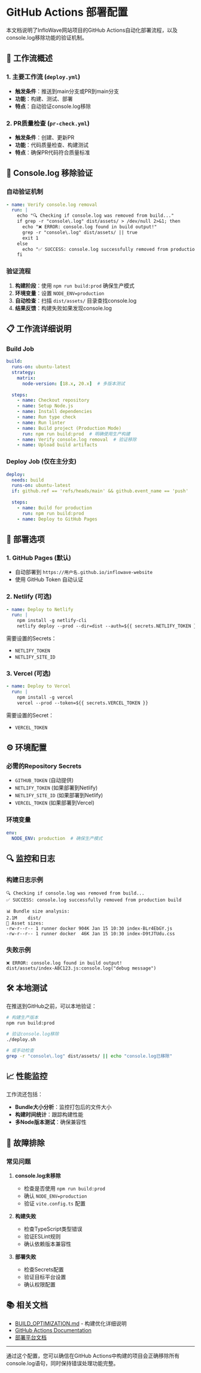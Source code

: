 # GitHub Actions 部署配置

本文档说明了InfloWave网站项目的GitHub Actions自动化部署流程，以及console.log移除功能的验证机制。

## 🎯 工作流概述

### 1. 主要工作流 (`deploy.yml`)
- **触发条件**：推送到main分支或PR到main分支
- **功能**：构建、测试、部署
- **特点**：自动验证console.log移除

### 2. PR质量检查 (`pr-check.yml`)  
- **触发条件**：创建、更新PR
- **功能**：代码质量检查、构建测试
- **特点**：确保PR代码符合质量标准

## 🔧 Console.log 移除验证

### 自动验证机制
```yaml
- name: Verify console.log removal
  run: |
    echo "🔍 Checking if console.log was removed from build..."
    if grep -r "console\.log" dist/assets/ > /dev/null 2>&1; then
      echo "❌ ERROR: console.log found in build output!"
      grep -r "console\.log" dist/assets/ || true
      exit 1
    else
      echo "✅ SUCCESS: console.log successfully removed from production build"
    fi
```

### 验证流程
1. **构建阶段**：使用 `npm run build:prod` 确保生产模式
2. **环境变量**：设置 `NODE_ENV=production`
3. **自动检查**：扫描 `dist/assets/` 目录查找console.log
4. **结果反馈**：构建失败如果发现console.log

## 📋 工作流详细说明

### Build Job
```yaml
build:
  runs-on: ubuntu-latest
  strategy:
    matrix:
      node-version: [18.x, 20.x]  # 多版本测试
  
  steps:
    - name: Checkout repository
    - name: Setup Node.js
    - name: Install dependencies  
    - name: Run type check
    - name: Run linter
    - name: Build project (Production Mode)
      run: npm run build:prod  # 明确使用生产构建
    - name: Verify console.log removal  # 验证移除
    - name: Upload build artifacts
```

### Deploy Job (仅在主分支)
```yaml
deploy:
  needs: build
  runs-on: ubuntu-latest
  if: github.ref == 'refs/heads/main' && github.event_name == 'push'
  
  steps:
    - name: Build for production
      run: npm run build:prod
    - name: Deploy to GitHub Pages
```

## 🚀 部署选项

### 1. GitHub Pages (默认)
- 自动部署到 `https://用户名.github.io/inflowave-website`
- 使用 GitHub Token 自动认证

### 2. Netlify (可选)
```yaml
- name: Deploy to Netlify
  run: |
    npm install -g netlify-cli
    netlify deploy --prod --dir=dist --auth=${{ secrets.NETLIFY_TOKEN }}
```

需要设置的Secrets：
- `NETLIFY_TOKEN`
- `NETLIFY_SITE_ID`

### 3. Vercel (可选)
```yaml
- name: Deploy to Vercel  
  run: |
    npm install -g vercel
    vercel --prod --token=${{ secrets.VERCEL_TOKEN }}
```

需要设置的Secret：
- `VERCEL_TOKEN`

## ⚙️ 环境配置

### 必需的Repository Secrets
- `GITHUB_TOKEN` (自动提供)
- `NETLIFY_TOKEN` (如果部署到Netlify)
- `NETLIFY_SITE_ID` (如果部署到Netlify)  
- `VERCEL_TOKEN` (如果部署到Vercel)

### 环境变量
```yaml
env:
  NODE_ENV: production  # 确保生产模式
```

## 🔍 监控和日志

### 构建日志示例
```
🔍 Checking if console.log was removed from build...
✅ SUCCESS: console.log successfully removed from production build

📊 Bundle size analysis:
2.1M    dist/
📁 Asset sizes:
-rw-r--r-- 1 runner docker 904K Jan 15 10:30 index-BLr4EbGY.js
-rw-r--r-- 1 runner docker  46K Jan 15 10:30 index-D9tJTUdu.css
```

### 失败示例
```
❌ ERROR: console.log found in build output!
dist/assets/index-ABC123.js:console.log("debug message")
```

## 🛠️ 本地测试

在推送到GitHub之前，可以本地验证：

```bash
# 构建生产版本
npm run build:prod

# 验证console.log移除
./deploy.sh

# 或手动检查
grep -r "console\.log" dist/assets/ || echo "console.log已移除"
```

## 📈 性能监控

工作流还包括：
- **Bundle大小分析**：监控打包后的文件大小
- **构建时间统计**：跟踪构建性能  
- **多Node版本测试**：确保兼容性

## 🚨 故障排除

### 常见问题

1. **console.log未移除**
   - 检查是否使用 `npm run build:prod`
   - 确认 `NODE_ENV=production`
   - 验证 `vite.config.ts` 配置

2. **构建失败**
   - 检查TypeScript类型错误
   - 验证ESLint规则
   - 确认依赖版本兼容性

3. **部署失败**
   - 检查Secrets配置
   - 验证目标平台设置
   - 确认权限配置

## 📚 相关文档

- [BUILD_OPTIMIZATION.md](./BUILD_OPTIMIZATION.md) - 构建优化详细说明
- [GitHub Actions Documentation](https://docs.github.com/en/actions)
- [部署平台文档](../DEPLOYMENT.md)

---

通过这个配置，您可以确信在GitHub Actions中构建的项目会正确移除所有console.log语句，同时保持错误处理功能完整。